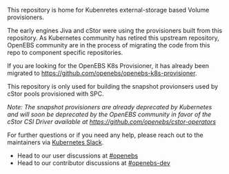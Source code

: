 This repository is home for Kubenretes external-storage based Volume provisioners. 

The early engines Jiva and cStor were using the provisioners built from this repository. As Kubernetes community has retired this upstream repository, OpenEBS community are in the process of migrating the code from this repo to component specific repositories. 

If you are looking for the OpenEBS K8s Provisioner, it has already been migrated to https://github.com/openebs/openebs-k8s-provisioner.

This repository is only used for building the snapshot provionsers used by cStor pools provisioned with SPC. 

_Note: The snapshot provisioners are already deprecated by Kubernetes and will soon be deprecated by the OpenEBS community in favor of the cStor CSI Driver available at https://github.com/openebs/cstor-operators_

For further questions or if you need any help, please reach out to the maintainers via [Kubernetes Slack](https://kubernetes.slack.com).
  * Head to our user discussions at [#openebs](https://kubernetes.slack.com/messages/openebs/)
  * Head to our contributor discussions at [#openebs-dev](https://kubernetes.slack.com/messages/openebs-dev/)

